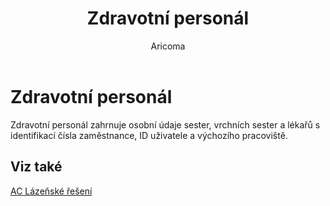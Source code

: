 ﻿---
    title: "Zdravotní personál"
    author: Aricoma
    ms.date: 04/30/2018
    ms.topic: article
    ms.prod: dynamics-nav-2017
    ms.contentlocale: cs-cz
    ms.lasthandoff: 04/30/2018
---

# Zdravotní personál

Zdravotní personál zahrnuje osobní údaje sester, vrchních sester a lékařů s identifikací čísla zaměstnance, ID uživatele a výchozího pracoviště. 


## <a name="see-also"></a>Viz také
[AC Lázeňské řešení](ac-spa-solution.md)
